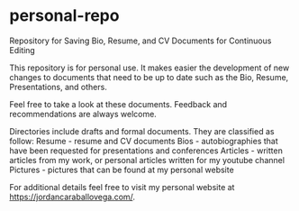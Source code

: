 # personal-repo
Repository for Saving Bio, Resume, and CV Documents for Continuous Editing

This repository is for personal use. It makes easier the development of new changes to documents that need to be up to date such as the Bio, Resume, Presentations, and others.

Feel free to take a look at these documents. Feedback and recommendations are always welcome.

Directories include drafts and formal documents. They are classified as follow:
    Resume   - resume and CV documents
    Bios     - autobiographies that have been requested for presentations and conferences
    Articles - written articles from my work, or personal articles written for my youtube channel
    Pictures - pictures that can be found at my personal website

For additional details feel free to visit my personal website at https://jordancaraballovega.com/.
